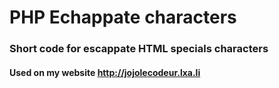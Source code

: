 # PHP Echappate characters
### Short code for escappate HTML specials characters
#### Used on my website http://jojolecodeur.lxa.li
